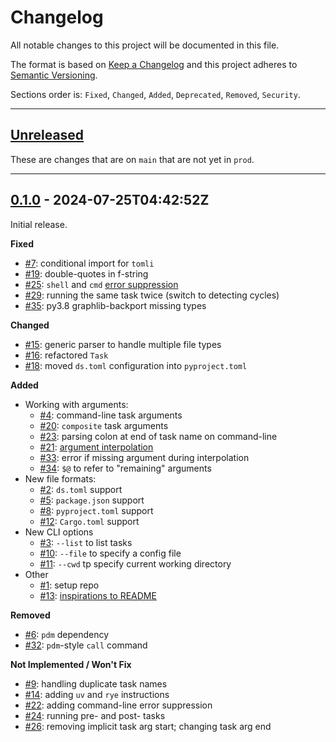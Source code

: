 # Changelog

All notable changes to this project will be documented in this file.

The format is based on [Keep a Changelog] and this project adheres to [Semantic Versioning].

Sections order is: `Fixed`, `Changed`, `Added`, `Deprecated`, `Removed`, `Security`.

[keep a changelog]: http://keepachangelog.com/en/1.0.0/
[semantic versioning]: http://semver.org/spec/v2.0.0.html

---

## [Unreleased]

[unreleased]: https://github.com/metaist/ds/compare/prod...main

These are changes that are on `main` that are not yet in `prod`.

---

[#1]: https://github.com/metaist/ds/issues/1
[#2]: https://github.com/metaist/ds/issues/2
[#3]: https://github.com/metaist/ds/issues/2
[#4]: https://github.com/metaist/ds/issues/4
[#5]: https://github.com/metaist/ds/issues/5
[#6]: https://github.com/metaist/ds/issues/6
[#7]: https://github.com/metaist/ds/issues/7
[#8]: https://github.com/metaist/ds/issues/8
[#9]: https://github.com/metaist/ds/issues/9
[#10]: https://github.com/metaist/ds/issues/10
[#11]: https://github.com/metaist/ds/issues/11
[#12]: https://github.com/metaist/ds/issues/12
[#13]: https://github.com/metaist/ds/issues/13
[#14]: https://github.com/metaist/ds/issues/14
[#15]: https://github.com/metaist/ds/issues/15
[#16]: https://github.com/metaist/ds/issues/16
[#18]: https://github.com/metaist/ds/issues/18
[#19]: https://github.com/metaist/ds/issues/19
[#20]: https://github.com/metaist/ds/issues/20
[#21]: https://github.com/metaist/ds/issues/21
[#22]: https://github.com/metaist/ds/issues/22
[#23]: https://github.com/metaist/ds/issues/23
[#24]: https://github.com/metaist/ds/issues/24
[#25]: https://github.com/metaist/ds/issues/25
[#26]: https://github.com/metaist/ds/issues/26
[#29]: https://github.com/metaist/ds/issues/29
[#32]: https://github.com/metaist/ds/issues/32
[#33]: https://github.com/metaist/ds/issues/33
[#34]: https://github.com/metaist/ds/issues/34
[#35]: https://github.com/metaist/ds/issues/35
[0.1.0]: https://github.com/metaist/ds/commits/0.1.0

## [0.1.0] - 2024-07-25T04:42:52Z

Initial release.

**Fixed**

- [#7]: conditional import for `tomli`
- [#19]: double-quotes in f-string
- [#25]: `shell` and `cmd` [error suppression](https://github.com/metaist/ds#error-suppression)
- [#29]: running the same task twice (switch to detecting cycles)
- [#35]: py3.8 graphlib-backport missing types

**Changed**

- [#15]: generic parser to handle multiple file types
- [#16]: refactored `Task`
- [#18]: moved `ds.toml` configuration into `pyproject.toml`

**Added**

- Working with arguments:
  - [#4]: command-line task arguments
  - [#20]: `composite` task arguments
  - [#23]: parsing colon at end of task name on command-line
  - [#21]: [argument interpolation](https://github.com/metaist/ds#argument-interpolation)
  - [#33]: error if missing argument during interpolation
  - [#34]: `$@` to refer to "remaining" arguments
- New file formats:
  - [#2]: `ds.toml` support
  - [#5]: `package.json` support
  - [#8]: `pyproject.toml` support
  - [#12]: `Cargo.toml` support
- New CLI options
  - [#3]: `--list` to list tasks
  - [#10]: `--file` to specify a config file
  - [#11]: `--cwd` tp specify current working directory
- Other
  - [#1]: setup repo
  - [#13]: [inspirations to README](https://github.com/metaist/ds#inspirations)

**Removed**

- [#6]: `pdm` dependency
- [#32]: `pdm`-style `call` command

**Not Implemented / Won't Fix**

- [#9]: handling duplicate task names
- [#14]: adding `uv` and `rye` instructions
- [#22]: adding command-line error suppression
- [#24]: running pre- and post- tasks
- [#26]: removing implicit task arg start; changing task arg end
